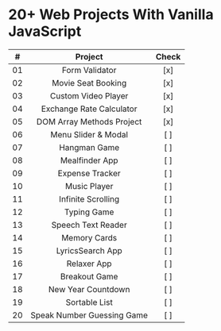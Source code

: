 # 20+ Web Projects With Vanilla JavaScript

|   #   |          Project           | Check |
| :---: | :------------------------: | :---: |
|  01   |       Form Validator       |  [x]  |
|  02   |     Movie Seat Booking     |  [x]  |
|  03   |    Custom Video Player     |  [x]  |
|  04   |  Exchange Rate Calculator  |  [x]  |
|  05   | DOM Array Methods Project  |  [x]  |
|  06   |    Menu Slider & Modal     |  [ ]  |
|  07   |        Hangman Game        |  [ ]  |
|  08   |       Mealfinder App       |  [ ]  |
|  09   |      Expense Tracker       |  [ ]  |
|  10   |        Music Player        |  [ ]  |
|  11   |     Infinite Scrolling     |  [ ]  |
|  12   |        Typing Game         |  [ ]  |
|  13   |     Speech Text Reader     |  [ ]  |
|  14   |        Memory Cards        |  [ ]  |
|  15   |      LyricsSearch App      |  [ ]  |
|  16   |        Relaxer App         |  [ ]  |
|  17   |       Breakout Game        |  [ ]  |
|  18   |     New Year Countdown     |  [ ]  |
|  19   |       Sortable List        |  [ ]  |
|  20   | Speak Number Guessing Game |  [ ]  |
